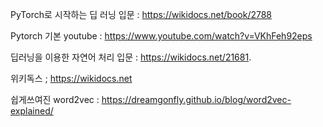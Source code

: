 

PyTorch로 시작하는 딥 러닝 입문 : https://wikidocs.net/book/2788


Pytorch 기본 youtube : https://www.youtube.com/watch?v=VKhFeh92eps


딥러닝을 이용한 자연어 처리 입문 : https://wikidocs.net/21681. 


위키독스 ; https://wikidocs.net


쉽게쓰여진 word2vec : https://dreamgonfly.github.io/blog/word2vec-explained/
